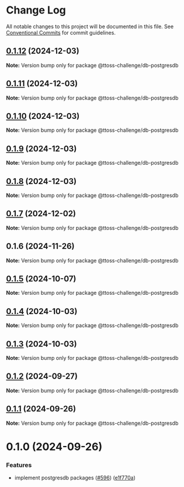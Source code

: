 # Change Log

All notable changes to this project will be documented in this file.
See [Conventional Commits](https://conventionalcommits.org) for commit guidelines.

## [0.1.12](https://github.com/ttoss/ttoss/compare/@ttoss-challenge/db-postgresdb@0.1.11...@ttoss-challenge/db-postgresdb@0.1.12) (2024-12-03)

**Note:** Version bump only for package @ttoss-challenge/db-postgresdb

## [0.1.11](https://github.com/ttoss/ttoss/compare/@ttoss-challenge/db-postgresdb@0.1.10...@ttoss-challenge/db-postgresdb@0.1.11) (2024-12-03)

**Note:** Version bump only for package @ttoss-challenge/db-postgresdb

## [0.1.10](https://github.com/ttoss/ttoss/compare/@ttoss-challenge/db-postgresdb@0.1.9...@ttoss-challenge/db-postgresdb@0.1.10) (2024-12-03)

**Note:** Version bump only for package @ttoss-challenge/db-postgresdb

## [0.1.9](https://github.com/ttoss/ttoss/compare/@ttoss-challenge/db-postgresdb@0.1.8...@ttoss-challenge/db-postgresdb@0.1.9) (2024-12-03)

**Note:** Version bump only for package @ttoss-challenge/db-postgresdb

## [0.1.8](https://github.com/ttoss/ttoss/compare/@ttoss-challenge/db-postgresdb@0.1.7...@ttoss-challenge/db-postgresdb@0.1.8) (2024-12-03)

**Note:** Version bump only for package @ttoss-challenge/db-postgresdb

## [0.1.7](https://github.com/ttoss/ttoss/compare/@ttoss-challenge/db-postgresdb@0.1.6...@ttoss-challenge/db-postgresdb@0.1.7) (2024-12-02)

**Note:** Version bump only for package @ttoss-challenge/db-postgresdb

## 0.1.6 (2024-11-26)

**Note:** Version bump only for package @ttoss-challenge/db-postgresdb

## [0.1.5](https://github.com/ttoss/ttoss/compare/@ttoss-challenge/db-postgresdb@0.1.4...@ttoss-challenge/db-postgresdb@0.1.5) (2024-10-07)

**Note:** Version bump only for package @ttoss-challenge/db-postgresdb

## [0.1.4](https://github.com/ttoss/ttoss/compare/@ttoss-challenge/db-postgresdb@0.1.3...@ttoss-challenge/db-postgresdb@0.1.4) (2024-10-03)

**Note:** Version bump only for package @ttoss-challenge/db-postgresdb

## [0.1.3](https://github.com/ttoss/ttoss/compare/@ttoss-challenge/db-postgresdb@0.1.2...@ttoss-challenge/db-postgresdb@0.1.3) (2024-10-03)

**Note:** Version bump only for package @ttoss-challenge/db-postgresdb

## [0.1.2](https://github.com/ttoss/ttoss/compare/@ttoss-challenge/db-postgresdb@0.1.1...@ttoss-challenge/db-postgresdb@0.1.2) (2024-09-27)

**Note:** Version bump only for package @ttoss-challenge/db-postgresdb

## [0.1.1](https://github.com/ttoss/ttoss/compare/@ttoss-challenge/db-postgresdb@0.1.0...@ttoss-challenge/db-postgresdb@0.1.1) (2024-09-26)

**Note:** Version bump only for package @ttoss-challenge/db-postgresdb

# 0.1.0 (2024-09-26)

### Features

- implement postgresdb packages ([#596](https://github.com/ttoss/ttoss/issues/596)) ([e1f770a](https://github.com/ttoss/ttoss/commit/e1f770a1f996ab34a66376e384188c65366bd5db))

